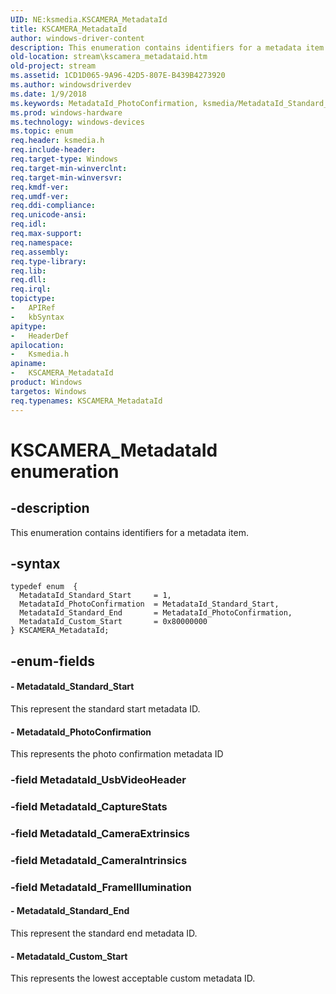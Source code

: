 ```yaml
---
UID: NE:ksmedia.KSCAMERA_MetadataId
title: KSCAMERA_MetadataId
author: windows-driver-content
description: This enumeration contains identifiers for a metadata item.
old-location: stream\kscamera_metadataid.htm
old-project: stream
ms.assetid: 1CD1D065-9A96-42D5-807E-B439B4273920
ms.author: windowsdriverdev
ms.date: 1/9/2018
ms.keywords: MetadataId_PhotoConfirmation, ksmedia/MetadataId_Standard_End, MetadataId_Standard_Start, KSCAMERA_MetadataId enumeration [Streaming Media Devices], KSCAMERA_MetadataId, MetadataId_Custom_Start, ksmedia/MetadataId_Custom_Start, ksmedia/MetadataId_PhotoConfirmation, ksmedia/MetadataId_Standard_Start, stream.kscamera_metadataid, MetadataId_Standard_End, ksmedia/KSCAMERA_MetadataId
ms.prod: windows-hardware
ms.technology: windows-devices
ms.topic: enum
req.header: ksmedia.h
req.include-header: 
req.target-type: Windows
req.target-min-winverclnt: 
req.target-min-winversvr: 
req.kmdf-ver: 
req.umdf-ver: 
req.ddi-compliance: 
req.unicode-ansi: 
req.idl: 
req.max-support: 
req.namespace: 
req.assembly: 
req.type-library: 
req.lib: 
req.dll: 
req.irql: 
topictype:
-	APIRef
-	kbSyntax
apitype:
-	HeaderDef
apilocation:
-	Ksmedia.h
apiname:
-	KSCAMERA_MetadataId
product: Windows
targetos: Windows
req.typenames: KSCAMERA_MetadataId
---
```


# KSCAMERA_MetadataId enumeration


## -description


This enumeration contains identifiers for a metadata item.


## -syntax


````
typedef enum  { 
  MetadataId_Standard_Start     = 1,
  MetadataId_PhotoConfirmation  = MetadataId_Standard_Start,
  MetadataId_Standard_End       = MetadataId_PhotoConfirmation,
  MetadataId_Custom_Start       = 0x80000000
} KSCAMERA_MetadataId;
````


## -enum-fields




#### - MetadataId_Standard_Start

This represent the standard start metadata ID.


#### - MetadataId_PhotoConfirmation

This represents the photo confirmation metadata ID


### -field MetadataId_UsbVideoHeader



### -field MetadataId_CaptureStats



### -field MetadataId_CameraExtrinsics



### -field MetadataId_CameraIntrinsics



### -field MetadataId_FrameIllumination



#### - MetadataId_Standard_End

This represent the standard end  metadata ID.


#### - MetadataId_Custom_Start

This represents the lowest acceptable custom metadata ID.

